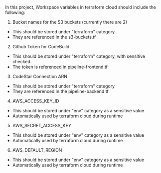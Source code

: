 In this project, Workspace variables in terraform cloud should include the following:

1. Bucket names for the S3 buckets (currently there are 2)
- This should be stored under "terraform" category
- They are referenced in the s3-buckets.tf

2. Github Token for CodeBuild
- This should be stored under "terraform" category, with sensitive checked.
- The token is referenced in pipeline-frontend.tf

3. CodeStar Connection ARN
- This should be stored under "terraform" category
- They are referenced in the pipeline-backend.tf

4. AWS_ACCESS_KEY_ID
- This should be stored under "env" category  as a sensitive value
- Automatically used by terraform cloud during runtime

5. AWS_SECRET_ACCESS_KEY
- This should be stored under "env" category as a sensitive value
- Automatically used by terraform cloud during runtime

6. AWS_DEFAULT_REGION
- This should be stored under "env" category as a sensitive value
- Automatically used by terraform cloud during runtime
